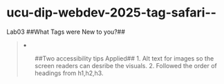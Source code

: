 # ucu-dip-webdev-2025-tag-safari--
Lab03
##What Tags were New to you?##
<section>
<nav>
<footer>
<blockquote>
<li>
<dt>
<d1>
<tr>
<ul>
<legend>
<tbody>
<thead>
<th scope="col">
##Two accessibility tips Applied##
1. Alt text for images so the screen readers can desribe the visuals.
2. Followed the order of headings from h1,h2,h3.